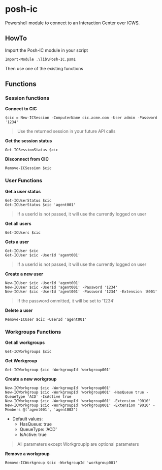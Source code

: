 # posh-ic

Powershell module to connect to an Interaction Center over ICWS.

## HowTo

Import the Posh-IC module in your script

```posh
Import-Module .\lib\Posh-IC.psm1
```

Then use one of the existing functions

## Functions

### Session functions
**Connect to CIC**
```posh
$cic = New-ICSession -ComputerName cic.acme.com -User admin -Password '1234'
```
>Use the returned session in your future API calls

**Get the session status**
```posh
Get-ICSessionStatus $cic
```

**Disconnect from CIC**
```posh
Remove-ICSession $cic
```

### User Functions
**Get a user status**
```posh
Get-ICUserStatus $cic
Get-ICUserStatus $cic 'agent001'
```
>If a userId is not passed, it will use the currently logged on user

**Get all users**
```posh
Get-ICUsers $cic
```
**Gets a user**
```posh
Get-ICUser $cic
Get-ICUser $cic -UserId 'agent001'
```
>If a userId is not passed, it will use the currently logged on user

**Create a new user**
```posh
New-ICUser $cic -UserId 'agent001'
New-ICUser $cic -UserId 'agent001' -Password '1234'
New-ICUser $cic -UserId 'agent001' -Password '1234' -Extension '8001'
```
>If the password ommitted, it will be set to '1234'

**Delete a user**
```posh
Remove-ICUser $cic -UserId 'agent001'
```

### Workgroups Functions

**Get all workgroups**
```posh
Get-ICWorkgroups $cic
```

**Get Workgroup**
```posh
Get-ICWorkgroup $cic -WorkgroupId 'workgroup001'
```

**Create a new workgroup**
```posh
New-ICWorkgroup $cic -WorkgroupId 'workgroup001'
New-ICWorkgroup $cic -WorkgroupId 'workgroup001' -HasQueue true -QueueType 'ACD' -IsActive true
New-ICWorkgroup $cic -WorkgroupId 'workgroup001' -Extension '9010'
New-ICWorkgroup $cic -WorkgroupId 'workgroup001' -Extension '9010' -Members @('agent001', 'agent002')
```
* Default values:
    * HasQueue: true
    * QueueType: 'ACD'
    * IsActive: true
> All parameters except WorkgroupIp are optional parameters

**Remove a workgroup**
```posh
Remove-ICWorkgroup $cic -WorkgroupId 'workgroup001'
```
